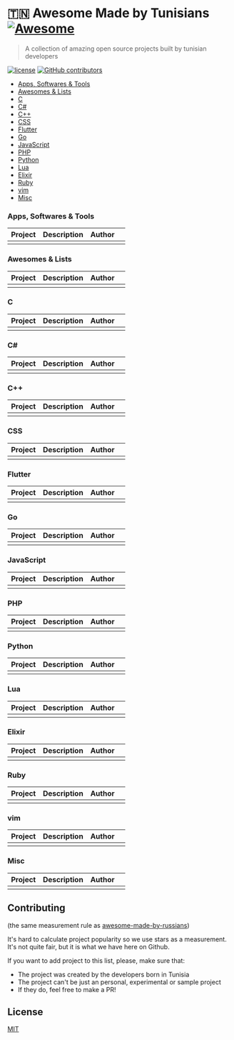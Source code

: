 # 🇹🇳 Awesome Made by Tunisians [![Awesome](https://awesome.re/badge.svg)](https://awesome.re)

> A collection of amazing open source projects built by tunisian developers

[![license](https://img.shields.io/github/license/ademking/awesome-made-by-tunisians.svg)](/LICENSE)
[![GitHub contributors](https://img.shields.io/github/contributors/ademking/awesome-made-by-tunisians.svg)](https://github.com/ademking/awesome-made-by-tunisians/graphs/contributors)

- [Apps, Softwares & Tools](#apps)
- [Awesomes & Lists](#awesomes)
- [C](#c)
- [C#](#csharp)
- [C++](#cpp)
- [CSS](#css)
- [Flutter](#flutter)
- [Go](#go)
- [JavaScript](#js)
- [PHP](#php)
- [Python](#python)
- [Lua](#lua)
- [Elixir](#elixir)
- [Ruby](#ruby)
- [vim](#vim)
- [Misc](#misc)

<a name="apps"></a>
### Apps, Softwares & Tools

| Project | Description | Author | |
|--|--|--|--|
| | | | |
 
<a name="awesomes"></a>
### Awesomes & Lists

| Project | Description | Author | |
|--|--|--|--|
| | | | | 
 
<a name="c"></a>
### C

| Project | Description | Author | |
|--|--|--|--|
| | | | |

 <a name="csharp"></a>
 ### C#
 
| Project | Description | Author | |
|--|--|--|--|
| | | | | 

<a name="cpp"></a>
### C++

| Project | Description | Author | |
|--|--|--|--|
| | | | |

<a name="css"></a>
### CSS

| Project | Description | Author | |
|--|--|--|--|
| | | | |

<a name="flutter"></a>
### Flutter

| Project | Description | Author | |
|--|--|--|--|
| | | | |

<a name="go"></a>
### Go

| Project | Description | Author | |
|--|--|--|--|
| | | | |

<a name="js"></a>
### JavaScript

| Project | Description | Author | |
|--|--|--|--|
| | | | |

<a name="php"></a>
### PHP

| Project | Description | Author | |
|--|--|--|--|
| | | | |
<a name="python"></a>
### Python

| Project | Description | Author | |
|--|--|--|--|
| | | | |

<a name="Lua"></a>
### Lua

| Project | Description | Author | |
|--|--|--|--|
| | | | |

<a name="Elixir"></a>
### Elixir

| Project | Description | Author | |
|--|--|--|--|
| | | | |

<a name="Ruby"></a>
### Ruby

| Project | Description | Author | |
|--|--|--|--|
| | | | |

<a name="vim"></a>
### vim

| Project | Description | Author | |
|--|--|--|--|
| | | | |

<a name="misc"></a>
### Misc

| Project | Description | Author | |
|--|--|--|--|
| | | | |

## Contributing

(the same measurement rule as [awesome-made-by-russians](https://github.com/gaearon/awesome-made-by-russians))

It's hard to calculate project popularity so we use stars as a measurement. It's not quite fair, but it is what we have here on Github.

If you want to add project to this list, please, make sure that:

- The project was created by the developers born in Tunisia
- The project can't be just an personal, experimental or sample project
- If they do, feel free to make a PR!

## License

[MIT](/license)
